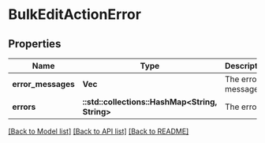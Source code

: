# BulkEditActionError

## Properties

Name | Type | Description | Notes
------------ | ------------- | ------------- | -------------
**error_messages** | **Vec<String>** | The error messages. | 
**errors** | **::std::collections::HashMap<String, String>** | The errors. | 

[[Back to Model list]](../README.md#documentation-for-models) [[Back to API list]](../README.md#documentation-for-api-endpoints) [[Back to README]](../README.md)


